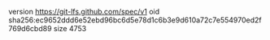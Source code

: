 version https://git-lfs.github.com/spec/v1
oid sha256:ec9652ddd6e52ebd96bc6d5e78d1c6b3e9d610a72c7e554970ed2f769d6cbd89
size 4753
